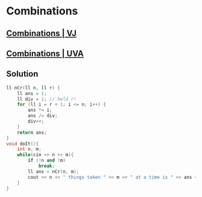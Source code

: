# Combinations
## [Combinations | VJ](https://vjudge.net/contest/559993#problem/F)
## [Combinations | UVA](https://onlinejudge.org/index.php?option=com_onlinejudge&Itemid=8&page=show_problem&problem=305)

## Solution
```cpp
ll nCr(ll n, ll r) {
    ll ans = 1;
    ll div = 1; // held r!
    for (ll i = r + 1; i <= n; i++) {
        ans *= i;
        ans /= div;
        div++;
    }
    return ans;
}
void doIt(){
    int n, m;
    while(cin >> n >> m){
        if (!n and !m)
            break;
        ll ans = nCr(n, m);
        cout << n << " things taken " << m << " at a time is " << ans << " exactly.\n";
    }
}
```
